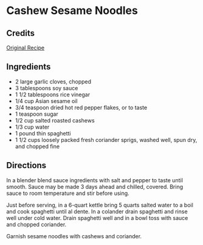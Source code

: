 # Cashew Sesame Noodles 

<!-- BEGIN content -->

## Credits

[Original Recipe](http://www.epicurious.com/run/recipe/view?id=13127 "http://www.epicurious.com/run/recipe/view?id=13127")

## Ingredients

- 2 large garlic cloves, chopped
- 3 tablespoons soy sauce
- 1 1/2 tablespoons rice vinegar
- 1/4 cup Asian sesame oil
- 3/4 teaspoon dried hot red pepper flakes, or to taste
- 1 teaspoon sugar
- 1/2 cup salted roasted cashews
- 1/3 cup water
- 1 pound thin spaghetti
- 1 1/2 cups loosely packed fresh coriander sprigs, washed well, spun dry, and chopped fine

## Directions

In a blender blend sauce ingredients with salt and pepper to taste until smooth. Sauce may be made 3 days ahead and chilled, covered. Bring sauce to room temperature and stir before using.  
  
 Just before serving, in a 6-quart kettle bring 5 quarts salted water to a boil and cook spaghetti until al dente. In a colander drain spaghetti and rinse well under cold water. Drain spaghetti well and in a bowl toss with sauce and chopped coriander.   
  
 Garnish sesame noodles with cashews and coriander.

<!-- Saved in parser cache with key mudabon_recipe:pcache:idhash:1321-0!1!0!0!!en!2 and timestamp 20071117190217 --><!-- END content -->


